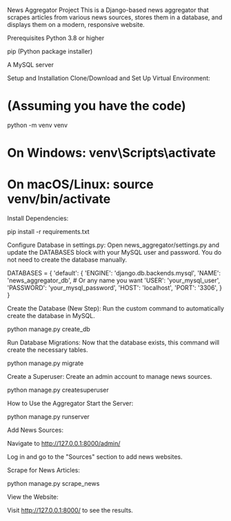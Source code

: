 News Aggregator Project
This is a Django-based news aggregator that scrapes articles from various news sources, stores them in a database, and displays them on a modern, responsive website.

Prerequisites
Python 3.8 or higher

pip (Python package installer)

A MySQL server

Setup and Installation
Clone/Download and Set Up Virtual Environment:

# (Assuming you have the code)
python -m venv venv
# On Windows: venv\Scripts\activate
# On macOS/Linux: source venv/bin/activate

Install Dependencies:

pip install -r requirements.txt

Configure Database in settings.py:
Open news_aggregator/settings.py and update the DATABASES block with your MySQL user and password. You do not need to create the database manually.

DATABASES = {
    'default': {
        'ENGINE': 'django.db.backends.mysql',
        'NAME': 'news_aggregator_db', # Or any name you want
        'USER': 'your_mysql_user',
        'PASSWORD': 'your_mysql_password',
        'HOST': 'localhost',
        'PORT': '3306',
    }
}

Create the Database (New Step):
Run the custom command to automatically create the database in MySQL.

python manage.py create_db

Run Database Migrations:
Now that the database exists, this command will create the necessary tables.

python manage.py migrate

Create a Superuser:
Create an admin account to manage news sources.

python manage.py createsuperuser

How to Use the Aggregator
Start the Server:

python manage.py runserver

Add News Sources:

Navigate to http://127.0.0.1:8000/admin/

Log in and go to the "Sources" section to add news websites.

Scrape for News Articles:

python manage.py scrape_news

View the Website:

Visit http://127.0.0.1:8000/ to see the results.